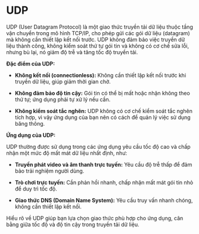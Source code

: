 # UDP

UDP (User Datagram Protocol) là một giao thức truyền tải dữ liệu thuộc tầng vận chuyển trong mô hình TCP/IP, cho phép gửi các gói dữ liệu (datagram) mà không cần thiết lập kết nối trước. UDP không đảm bảo việc truyền dữ liệu thành công, không kiểm soát thứ tự gói tin và không có cơ chế sửa lỗi, nhưng bù lại, nó giảm độ trễ và tăng tốc độ truyền tải. 

**Đặc điểm của UDP:**

- **Không kết nối (connectionless):** Không cần thiết lập kết nối trước khi truyền dữ liệu, giúp giảm thời gian chờ. 

- **Không đảm bảo độ tin cậy:** Gói tin có thể bị mất hoặc nhận không theo thứ tự; ứng dụng phải tự xử lý nếu cần. 

- **Không kiểm soát tắc nghẽn:** UDP không có cơ chế kiểm soát tắc nghẽn tích hợp, vì vậy ứng dụng của bạn nên có cách để quản lý việc sử dụng băng thông. 

**Ứng dụng của UDP:**

UDP thường được sử dụng trong các ứng dụng yêu cầu tốc độ cao và chấp nhận một mức độ mất mát dữ liệu nhất định, như:

- **Truyền phát video và âm thanh trực tuyến:** Yêu cầu độ trễ thấp để đảm bảo trải nghiệm người dùng. 

- **Trò chơi trực tuyến:** Cần phản hồi nhanh, chấp nhận mất mát gói tin nhỏ để duy trì tốc độ. 

- **Giao thức DNS (Domain Name System):** Yêu cầu truy vấn nhanh chóng, không cần thiết lập kết nối. 

Hiểu rõ về UDP giúp bạn lựa chọn giao thức phù hợp cho ứng dụng, cân bằng giữa tốc độ và độ tin cậy trong truyền tải dữ liệu. 
